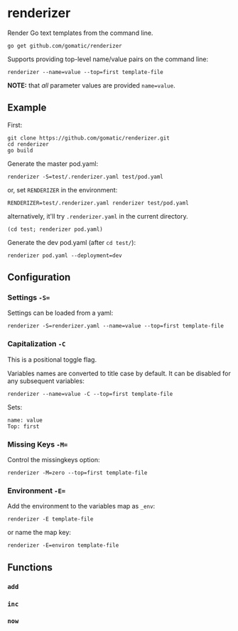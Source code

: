 # renderizer

Render Go text templates from the command line.

    go get github.com/gomatic/renderizer

Supports providing top-level name/value pairs on the command line:

    renderizer --name=value --top=first template-file

**NOTE:** that _all_ parameter values are provided `name=value`. 

## Example

First:

    git clone https://github.com/gomatic/renderizer.git
    cd renderizer
    go build

Generate the master pod.yaml:

    renderizer -S=test/.renderizer.yaml test/pod.yaml
 
 or, set `RENDERIZER` in the environment:
 
    RENDERIZER=test/.renderizer.yaml renderizer test/pod.yaml

alternatively, it'll try `.renderizer.yaml` in the current directory.

    (cd test; renderizer pod.yaml)

Generate the dev pod.yaml (after `cd test/`):

    renderizer pod.yaml --deployment=dev

## Configuration

### Settings `-S=`

Settings can be loaded from a yaml:

    renderizer -S=renderizer.yaml --name=value --top=first template-file

### Capitalization `-C`

This is a positional toggle flag.

Variables names are converted to title case by default. It can be disabled for any subsequent variables:
 
    renderizer --name=value -C --top=first template-file

Sets:

    name: value
    Top: first

### Missing Keys `-M=`

Control the missingkeys option:

    renderizer -M=zero --top=first template-file

### Environment `-E=`

Add the environment to the variables map as `_env`:

    renderizer -E template-file

or name the map key:

    renderizer -E=environ template-file

## Functions

### `add`

### `inc`

### `now`

